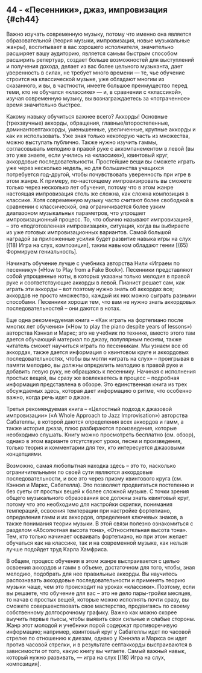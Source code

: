 ## 44 - «Песенники», джаз, импровизация {#ch44}

Важно изучать современную музыку, потому что именно она является образовательной (теория музыки, импровизация, новые музыкальные жанры), воспитывает в вас хорошего исполнителя, значительно расширяет вашу аудиторию, является самым быстрым способом расширить репертуар, создает больше возможностей для выступлений и получения дохода, делает из вас более цельного музыканта, дает уверенность в силах, не требует много времени — те, чье обучение строится на классической музыке, уже обладают многим из сказанного, и вы, в частности, имеете большое преимущество перед теми, кто не обучался «классике» — и, в сравнении с «классикой», изучая современную музыку, вы вознаграждаетесь за «потраченное» время значительно быстрее.

Какому навыку обучиться важнее всего? Аккорды! Основные (трехзвучные) аккорды, обращения, главные/второстепенные, доминантсептаккорды, уменьшенные, увеличенные, крупные аккорды и как их использовать. Уже зная только некоторую часть из множества, можно выступать публично. Также нужно изучить гаммы, согласовывать мелодию в правой руке с аккомпанементом в левой (вы это уже знаете, если учились на «классике»), квинтовый круг, аккордовые последовательности. Простейшие вещи вы сможете играть уже через несколько недель, но для большинства учащихся потребуется год-другой, чтобы почувствовать уверенность при игре в этом жанре. К примеру, по-настоящему импровизировать вы сможете только через несколько лет обучения, потому что в этом жанре настоящая импровизация столь же сложна, как сложна композиция в классике. Хотя современную музыку часто считают более свободной в сравнении с классической, она ограничивается более узким диапазоном музыкальных параметров, что упрощает импровизационный процесс. То, что обычно называют импровизацией, – это «подготовленная импровизация», ситуация, когда вы выбираете из уже готовых импровизационных вариантов. Самой большой наградой за приложенные усилия будет развитие навыка игры на слух [(18) Игра на слух, композиция], таким навыком обладают гении [(65) Формируем гениальность].

Начинать обучение лучше с учебника авторства Нили «Играем по песеннику» («How to Play from a Fake Book»). Песенники представляют собой упрощенные ноты, в которых указаны только мелодия в правой руке и соответствующие аккорды в левой. Пианист решает сам, как играть эти аккорды – вот поэтому нужно знать об аккордах все; аккордов не просто множество, каждый их них можно сыграть разными способами. Песенники хороши тем, что вам не нужно знать аккордовых последовательностей – они даются в нотах.

Еще одна рекомендуемая книга – «Как играть на фортепиано после многих лет обучения» («How to play the piano despite years of lessons») авторства Кэннэл и Маркс; это не учебник по технике, вместо этого там дается обучающий материал по джазу, популярным песням, также читатель сможет научиться играть по песенникам. Мы узнаем все об аккордах, также дается информация о квинтовом круге и аккордовых последовательностях, чтобы вы могли «играть на слух» – проигрывая в памяти мелодию, вы должны определить мелодию в правой руке и добавить левую руку, не обращаясь к песеннику. Начиная с исполнения простых вещей, вы сразу же вовлекаетесь в процесс – подробная информация представлена в обзоре. Это единственная книга из трех обсуждаемых здесь, которая дает информацию о ритме, что особенно важно, когда речь идет о джазе.

Третья рекомендуемая книга – «Целостный подход к джазовой импровизации» («A Whole Approach to Jazz Improvisation») авторства Сабателлы, в которой даются определения всех аккордов и гамм, а также история джаза, плюс разбираются произведения, которые необходимо слушать. Книгу можно просмотреть бесплатно (см. обзор), однако в этом варианте отсутствуют уроки, песни и произведения, только теория и комментарии для тех, кто интересуется джазовыми концепциями.

Возможно, самая любопытная находка здесь – это то, насколько ограничительными по своей сути являются аккордовые последовательности, и все это через призму квинтового круга (см. Кэннэл и Маркс, Сабателла). Это позволяет продвигаться постепенно и без суеты от простых вещей к более сложной музыке. С точки зрения общего музыкального образования все должны знать квинтовый круг, потому что это необходимо для настройки скрипки, понимания темпераций, освоения темперации при настройке фортепиано, определения гамм и их аккордов, определения ключевых знаков, а также понимания теории музыки. В этой связи полезно ознакомиться с разделом «Абсолютная высота тона», «Относительная высота тона». Тем, кто только начинает осваивать фортепиано, но при этом желает обучаться как на классике, так и на современной музыке, как нельзя лучше подойдет труд Карла Хамфриса.

В общем, процесс обучения в этом жанре выстраивается с целью освоения аккордов и гамм в объеме, достаточном для того, чтобы, зная мелодию, подобрать для нее правильные аккорды. Вы научитесь распознавать аккордовые последовательности и применять теорию музыки чаще, чем это происходит на уроках «классики». Поэтому, если вы решаете, что обучение для вас – это не дело пары-тройки месяцев, то начав с простых вещей, которые можно исполнять почти сразу, вы сможете совершенствовать свое мастерство, продвигаясь по своему собственному долгосрочному графику. Важно как можно скорее выучить первые пьесы, чтобы выявить свои сильные и слабые стороны. Жанр этот молодой и учебники порой содержат противоречивую информацию; например, квинтовый круг у Сабателлы идет по часовой стрелке по отношению к диезам, однако у Кэннэла и Маркса он идет против часовой стрелки, и в результате септаккорды выстраиваются в зависимости от того, какую книгу вы читаете. Самый важный навык, который нужно развивать, — игра на слух [(18) Игра на слух, композиция].
